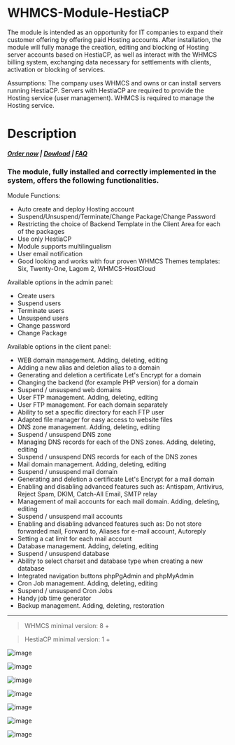 # WHMCS-Module-HestiaCP
The module is intended as an opportunity for IT companies to expand their customer offering by offering paid Hosting accounts. After installation, the module will fully manage the creation, editing and blocking of Hosting server accounts based on HestiaCP, as well as interact with the WHMCS billing system, exchanging data necessary for settlements with clients, activation or blocking of services.

Assumptions: The company uses WHMCS and owns or can install servers running HestiaCP. Servers with HestiaCP are required to provide the Hosting service (user management). WHMCS is required to manage the Hosting service.
# Description

##### [Order now](https://puqcloud.com/index.php?rp=/store/whmcs-module-hestiacp) | [Dowload](https://download.puqcloud.com/WHMCS/servers/PUQ_WHMCS-HestiaCP/) | [FAQ](https://faq.puqcloud.com/) 

### The module, fully installed and correctly implemented in the system, offers the following functionalities.

Module Functions:

- Auto create and deploy Hosting account
- Suspend/Unsuspend/Terminate/Change Package/Change Password
- Restricting the choice of Backend Template in the Client Area for each of the packages
- Use only HestiaCP
- Module supports multilingualism
- User email notification
- Good looking and works with four proven WHMCS Themes templates: Six, Twenty-One, Lagom 2, WHMCS-HostCloud

Available options in the admin panel:

- Create users
- Suspend users
- Terminate users
- Unsuspend users
- Change password
- Change Package

Available options in the client panel:

- WEB domain management. Adding, deleting, editing
- Adding a new alias and deletion alias to a domain
- Generating and deletion a certificate Let's Encrypt for a domain
- Changing the backend (for example PHP version) for a domain
- Suspend / unsuspend web domains
- User FTP management. Adding, deleting, editing
- User FTP management. For each domain separately
- Ability to set a specific directory for each FTP user
- Adapted file manager for easy access to website files
- DNS zone management. Adding, deleting, editing
- Suspend / unsuspend DNS zone
- Managing DNS records for each of the DNS zones. Adding, deleting, editing
- Suspend / unsuspend DNS records for each of the DNS zones
- Mail domain management. Adding, deleting, editing
- Suspend / unsuspend mail domain
- Generating and deletion a certificate Let's Encrypt for a mail domain
- Enabling and disabling advanced features such as: Antispam, Antivirus, Reject Spam, DKIM, Catch-All Email, SMTP relay
- Management of mail accounts for each mail domain. Adding, deleting, editing
- Suspend / unsuspend mail accounts
- Enabling and disabling advanced features such as: Do not store forwarded mail, Forward to, Aliases for e-mail account, Autoreply
- Setting a cat limit for each mail account
- Database management. Adding, deleting, editing
- Suspend / unsuspend database
- Ability to select сharset and database type when creating a new database
- Integrated navigation buttons phpPgAdmin and phpMyAdmin
- Cron Job management. Adding, deleting, editing
- Suspend / unsuspend Cron Jobs
- Handy job time generator
- Backup management. Adding, deleting, restoration

- - - - - -

>WHMCS minimal version: 8 +

>HestiaCP minimal version: 1 +

![image](https://user-images.githubusercontent.com/81689153/231414590-450abe33-a200-424d-899f-644fcbe170aa.png)

![image](https://user-images.githubusercontent.com/81689153/231414624-f7978a61-79f8-4fb1-aab0-423b709136a1.png)

![image](https://user-images.githubusercontent.com/81689153/231414660-2cbdb06c-fdba-40f2-8344-4f0fe6e4c34d.png)

![image](https://user-images.githubusercontent.com/81689153/231414690-7f10bf5f-04df-4796-a590-b8cd0e47f3ff.png)

![image](https://user-images.githubusercontent.com/81689153/231414782-1c670577-35b3-4772-a27c-8caa6eb59c05.png)

![image](https://user-images.githubusercontent.com/81689153/231414834-be82d1da-d367-41a4-8f55-394bb26bb681.png)

![image](https://user-images.githubusercontent.com/81689153/231414880-6c7e11dd-989c-477d-885e-b4b22bc9726c.png)

